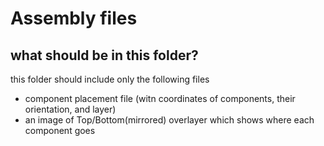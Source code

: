 # Assembly files
## what should be in this folder?
this folder should include only the following files
* component placement file (witn coordinates of components, their orientation, and layer)
* an image of Top/Bottom(mirrored) overlayer which shows where each component goes 
